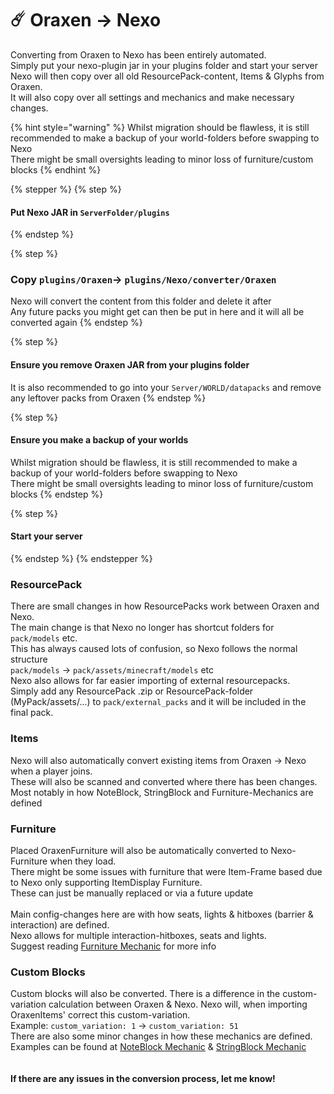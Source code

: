 # ☄️ Oraxen → Nexo

Converting from Oraxen to Nexo has been entirely automated.\
Simply put your nexo-plugin jar in your plugins folder and start your server\
Nexo will then copy over all old ResourcePack-content, Items & Glyphs from Oraxen.\
It will also copy over all settings and mechanics and make necessary changes.

{% hint style="warning" %}
Whilst migration should be flawless, it is still recommended to make a backup of your world-folders before swapping to Nexo\
There might be small oversights leading to minor loss of furniture/custom blocks
{% endhint %}

{% stepper %}
{% step %}
#### Put Nexo JAR in `ServerFolder/plugins`
{% endstep %}

{% step %}
### Copy `plugins/Oraxen`-> `plugins/Nexo/converter/Oraxen`

Nexo will convert the content from this folder and delete it after\
Any future packs you might get can then be put in here and it will all be converted again
{% endstep %}

{% step %}
#### Ensure you remove Oraxen JAR from your plugins folder

It is also recommended to go into your `Server/WORLD/datapacks` and remove any leftover packs from Oraxen
{% endstep %}

{% step %}
#### Ensure you make a backup of your worlds

Whilst migration should be flawless, it is still recommended to make a backup of your world-folders before swapping to Nexo\
There might be small oversights leading to minor loss of furniture/custom blocks
{% endstep %}

{% step %}
#### Start your server
{% endstep %}
{% endstepper %}

### ResourcePack

There are small changes in how ResourcePacks work between Oraxen and Nexo.\
The main change is that Nexo no longer has shortcut folders for `pack/models` etc.\
This has always caused lots of confusion, so Nexo follows the normal structure\
`pack/models` -> `pack/assets/minecraft/models` etc\
Nexo also allows for far easier importing of external resourcepacks.\
Simply add any ResourcePack .zip or ResourcePack-folder (MyPack/assets/...) to `pack/external_packs` and it will be included in the final pack.

### Items

Nexo will also automatically convert existing items from Oraxen -> Nexo when a player joins.\
These will also be scanned and converted where there has been changes.\
Most notably in how NoteBlock, StringBlock and Furniture-Mechanics are defined

### Furniture

Placed OraxenFurniture will also be automatically converted to Nexo-Furniture when they load.\
There might be some issues with furniture that were Item-Frame based due to Nexo only supporting ItemDisplay Furniture.\
These can just be manually replaced or via a future update\
\
Main config-changes here are with how seats, lights & hitboxes (barrier & interaction) are defined.\
Nexo allows for multiple interaction-hitboxes, seats and lights.\
Suggest reading [Furniture Mechanic](../mechanics/furniture-mechanic/) for more info

### Custom Blocks

Custom blocks will also be converted. There is a difference in the custom-variation calculation between Oraxen & Nexo. Nexo will, when importing OraxenItems' correct this custom-variation.\
Example: `custom_variation: 1` -> `custom_variation: 51`\
There are also some minor changes in how these mechanics are defined.\
Examples can be found at [NoteBlock Mechanic](../mechanics/custom-block-mechanics/noteblock-mechanic/) & [StringBlock Mechanic](../mechanics/custom-block-mechanics/stringblock-mechanic.md)\
\
\
**If there are any issues in the conversion process, let me know!**
